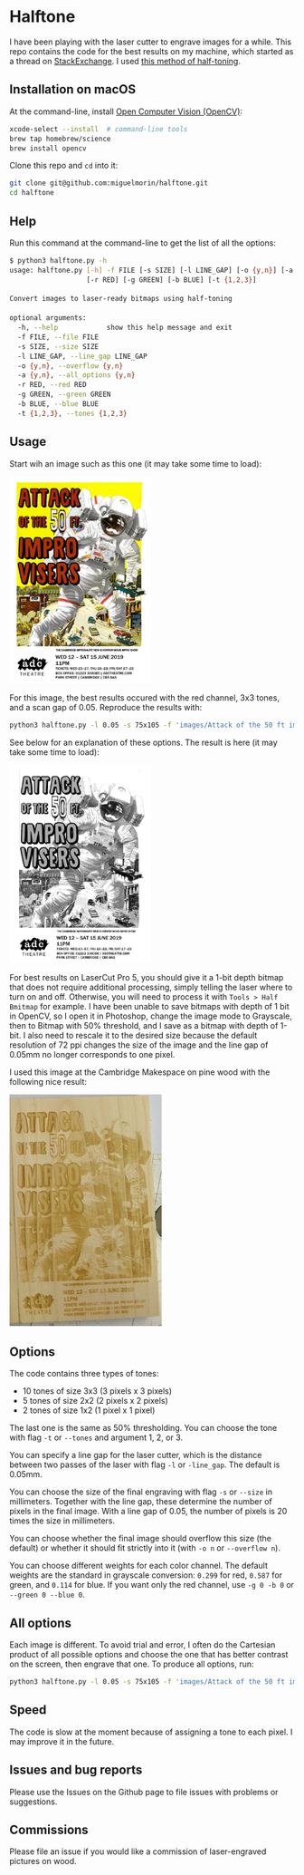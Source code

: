 # Halftone

I have been playing with the laser cutter to engrave images for a while. This
repo contains the code for the best results on my machine, which started as a
thread on
[StackExchange](https://graphicdesign.stackexchange.com/questions/124529/filter-to-preview-result-of-laser-engraving-of-photo). I
used [this method of half-toning](https://github.com/timfeirg/Basic-image-manipulation-in-OpenCV-under-C--).

## Installation on macOS

At the command-line, install [Open Computer Vision (OpenCV)](https://docs.opencv.org/):

```bash
xcode-select --install  # command-line tools
brew tap homebrew/science
brew install opencv
```

Clone this repo and `cd` into it:

```bash
git clone git@github.com:miguelmorin/halftone.git
cd halftone
```

## Help

Run this command at the command-line to get the list of all the options:

```bash
$ python3 halftone.py -h
usage: halftone.py [-h] -f FILE [-s SIZE] [-l LINE_GAP] [-o {y,n}] [-a {y,n}]
                   [-r RED] [-g GREEN] [-b BLUE] [-t {1,2,3}]

Convert images to laser-ready bitmaps using half-toning

optional arguments:
  -h, --help            show this help message and exit
  -f FILE, --file FILE
  -s SIZE, --size SIZE
  -l LINE_GAP, --line_gap LINE_GAP
  -o {y,n}, --overflow {y,n}
  -a {y,n}, --all_options {y,n}
  -r RED, --red RED
  -g GREEN, --green GREEN
  -b BLUE, --blue BLUE
  -t {1,2,3}, --tones {1,2,3}
```

## Usage

Start wih an image such as this one (it may take some time to load):

<img src="https://github.com/miguelmorin/halftone/blob/master/images/Attack%20of%20the%2050%20ft%20improvisers.jpg" width="250" alt="Original poster">

For this image, the best results occured with the red channel, 3x3 tones, and a
scan gap of 0.05. Reproduce the results with:

```bash
python3 halftone.py -l 0.05 -s 75x105 -f 'images/Attack of the 50 ft improvisers.jpg' -g 0 -b 0 -t 3 -o n
```

See below for an explanation of these options. The result is here (it may take
some time to load):

<img alt="Bitmap of poster" src="https://github.com/miguelmorin/halftone/blob/master/images/Attack%20of%20the%2050%20ft%20improvisers.bmp" width=250>

For best results on LaserCut Pro 5, you should give it a 1-bit depth bitmap that
does not require additional processing, simply telling the laser where to turn
on and off. Otherwise, you will need to process it with `Tools > Half Bmitmap`
for example. I have been unable to save bitmaps with depth of 1 bit in OpenCV,
so I open it in Photoshop, change the image mode to Grayscale, then to Bitmap
with 50% threshold, and I save as a bitmap with depth of 1-bit. I also need to
rescale it to the desired size because the default resolution of 72 ppi changes
the size of the image and the line gap of 0.05mm no longer corresponds to one
pixel.

I used this image at the Cambridge Makespace on pine wood with the following
nice result:

![Engraving on pine wood](https://github.com/miguelmorin/halftone/blob/master/images/result.JPG)


## Options

The code contains three types of tones:

- 10 tones of size 3x3 (3 pixels x 3 pixels)
- 5 tones of size 2x2 (2 pixels x 2 pixels)
- 2 tones of size 1x2 (1 pixel x 1 pixel)

The last one is the same as 50% thresholding. You can choose the tone with flag
`-t` or `--tones` and argument 1, 2, or 3.

You can specify a line gap for the laser cutter, which is the distance between
two passes of the laser with flag `-l` or `-line_gap`. The default is 0.05mm.

You can choose the size of the final engraving with flag `-s` or `--size` in
millimeters. Together with the line gap, these determine the number of pixels in
the final image. With a line gap of 0.05, the number of pixels is 20 times the
size in millimeters.

You can choose whether the final image should overflow this size (the default)
or whether it should fit strictly into it (with `-o n` or `--overflow n`).

You can choose different weights for each color channel. The default weights are
the standard in grayscale conversion: `0.299` for red, `0.587` for green, and
`0.114` for blue. If you want only the red channel, use `-g 0 -b 0` or `--green
0 --blue 0`.


## All options

Each image is different. To avoid trial and error, I often do the Cartesian
product of all possible options and choose the one that has better contrast on
the screen, then engrave that one. To produce all options, run:

```bash
python3 halftone.py -l 0.05 -s 75x105 -f 'images/Attack of the 50 ft improvisers.jpg' --all y
```

## Speed

The code is slow at the moment because of assigning a tone to each pixel. I may
improve it in the future.

## Issues and bug reports

Please use the Issues on the Github page to file issues with problems or suggestions.

## Commissions

Please file an issue if you would like a commission of laser-engraved pictures
on wood.
